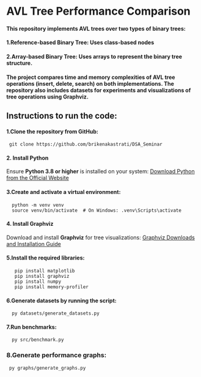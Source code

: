 # AVL Tree Performance Comparison
#### This repository implements AVL trees over two types of binary trees:
#### 1.Reference-based Binary Tree: Uses class-based nodes
#### 2.Array-based Binary Tree: Uses arrays to represent the binary tree structure.

#### The project compares time and memory complexities of AVL tree operations (insert, delete, search) on both implementations. The repository also includes datasets for experiments and visualizations of tree operations using Graphviz.

## Instructions to run the code: 
 #### 1.Clone the repository from GitHub:
     git clone https://github.com/brikenakastrati/DSA_Seminar
#### 2. Install Python
Ensure **Python 3.8 or higher** is installed on your system:
 [Download Python from the Official Website](https://www.python.org/downloads/)

 #### 3.Create and activate a virtual environment:
      python -m venv venv
      source venv/bin/activate  # On Windows: .venv\Scripts\activate
#### 4. Install Graphviz
Download and install **Graphviz** for tree visualizations:
[Graphviz Downloads and Installation Guide](https://graphviz.org/download/)

#### 5.Install the required libraries:
       pip install matplotlib
       pip install graphviz
       pip install numpy
       pip install memory-profiler

#### 6.Generate datasets by running the script:
      py datasets/generate_datasets.py

#### 7.Run benchmarks:
      py src/benchmark.py

### 8.Generate performance graphs:
     py graphs/generate_graphs.py
      
